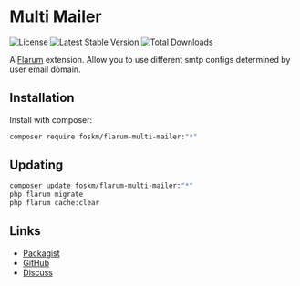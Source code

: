 # Multi Mailer

![License](https://img.shields.io/badge/license-MIT-blue.svg) [![Latest Stable Version](https://img.shields.io/packagist/v/foskm/flarum-multi-mailer.svg)](https://packagist.org/packages/foskm/flarum-multi-mailer) [![Total Downloads](https://img.shields.io/packagist/dt/foskm/flarum-multi-mailer.svg)](https://packagist.org/packages/foskm/flarum-multi-mailer)

A [Flarum](http://flarum.org) extension. Allow you to use different smtp configs determined by user email domain.

## Installation

Install with composer:

```sh
composer require foskm/flarum-multi-mailer:"*"
```

## Updating

```sh
composer update foskm/flarum-multi-mailer:"*"
php flarum migrate
php flarum cache:clear
```

## Links

- [Packagist](https://packagist.org/packages/foskm/flarum-multi-mailer)
- [GitHub](https://github.com/foskm/flarum-multi-mailer)
- [Discuss](https://discuss.flarum.org/d/PUT_DISCUSS_SLUG_HERE)
